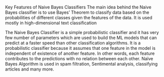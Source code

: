 Key Features of Naive Bayes Classifiers
The main idea behind the Naive Bayes classifier is to use Bayes’ Theorem to classify data based on the probabilities of different classes given the features of the data. It is used mostly in high-dimensional text classification

The Naive Bayes Classifier is a simple probabilistic classifier and it has very few number of parameters which are used to build the ML models that can predict at a faster speed than other classification algorithms.
It is a probabilistic classifier because it assumes that one feature in the model is independent of existence of another feature. In other words, each feature contributes to the predictions with no relation between each other.
Naïve Bayes Algorithm is used in spam filtration, Sentimental analysis, classifying articles and many more.